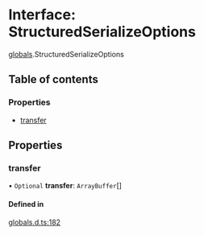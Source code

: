 # Interface: StructuredSerializeOptions

[globals](../modules/globals.md).StructuredSerializeOptions

## Table of contents

### Properties

- [transfer](globals.StructuredSerializeOptions.md#transfer)

## Properties

### transfer

• `Optional` **transfer**: `ArrayBuffer`[]

#### Defined in

[globals.d.ts:182](https://github.com/goodcodedev/bun-types/blob/8bd1b3a/globals.d.ts#L182)
